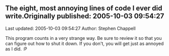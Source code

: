 ## The eight, most annoying lines of code I ever did write.Originally published: 2005-10-03 09:54:27 
Last updated: 2005-10-03 09:54:27 
Author: Stephen Chappell 
 
This program counts in a very strange way. Be sure to review it so that you can figure out how to shut it down. If you don't, you will get just as annoyed as I did. :P